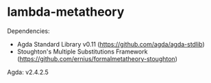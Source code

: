 # lambda-metatheory

Dependencies: 
* Agda Standard Library v0.11 (https://github.com/agda/agda-stdlib)
* Stoughton's Multiple Substitutions Framework (https://github.com/ernius/formalmetatheory-stoughton)

Agda: v2.4.2.5
